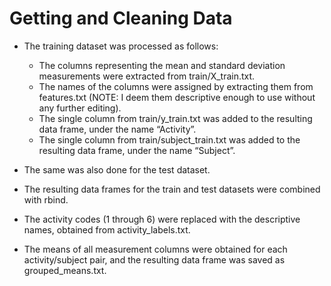 # Getting and Cleaning Data

* The training dataset was processed as follows:

  * The columns representing the mean and standard deviation measurements were extracted from train/X_train.txt.
  * The names of the columns were assigned by extracting them from features.txt (NOTE: I deem them descriptive enough to use without any further editing).
  * The single column from train/y_train.txt was added to the resulting data frame, under the name “Activity”.
  * The single column from train/subject_train.txt was added to the resulting data frame, under the name “Subject”.

* The same was also done for the test dataset.

* The resulting data frames for the train and test datasets were combined with rbind.

* The activity codes (1 through 6) were replaced with the descriptive names, obtained from activity_labels.txt.

* The means of all measurement columns were obtained for each activity/subject pair, and the resulting data frame was saved as grouped_means.txt.

